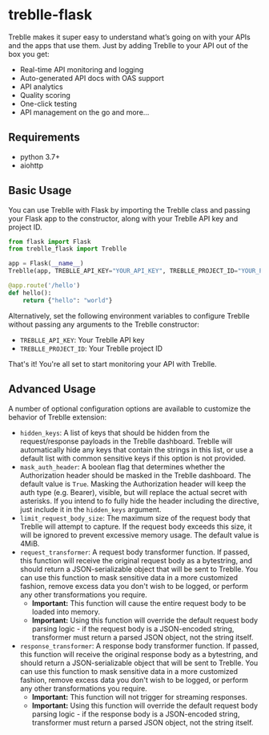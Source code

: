 # treblle-flask

Treblle makes it super easy to understand what’s going on with your APIs and the apps that use them.
Just by adding Treblle to your API out of the box you get:

- Real-time API monitoring and logging
- Auto-generated API docs with OAS support
- API analytics
- Quality scoring
- One-click testing
- API management on the go and more...


## Requirements

- python 3.7+
- aiohttp

## Basic Usage

You can use Treblle with Flask by importing the Treblle class and passing your Flask app to the constructor, 
along with your Treblle API key and project ID.

```python
from flask import Flask
from treblle_flask import Treblle

app = Flask(__name__)
Treblle(app, TREBLLE_API_KEY="YOUR_API_KEY", TREBLLE_PROJECT_ID="YOUR_PROJECT_ID")

@app.route('/hello')
def hello():
    return {"hello": "world"}
```

Alternatively, set the following environment variables to configure Treblle without passing any arguments to the 
Treblle constructor:

- `TREBLLE_API_KEY`: Your Treblle API key
- `TREBLLE_PROJECT_ID`: Your Treblle project ID

That's it! You're all set to start monitoring your API with Treblle.


## Advanced Usage

A number of optional configuration options are available to customize the behavior of Treblle extension:

- `hidden_keys`: A list of keys that should be hidden from the request/response payloads in the Treblle dashboard. 
  Treblle will automatically hide any keys that contain the strings in this list, or use a default list with common
  sensitive keys if this option is not provided.
- `mask_auth_header`: A boolean flag that determines whether the Authorization header should be masked in the Treblle
  dashboard. The default value is `True`. Masking the Authorization header will keep the auth type (e.g. Bearer),
  visible, but will replace the actual secret with asterisks. If you intend to fo fully hide the header including the
  directive, just include it in the `hidden_keys` argument.
- `limit_request_body_size`: The maximum size of the request body that Treblle will attempt to capture. If the request
  body exceeds this size, it will be ignored to prevent excessive memory usage. The default value is 4MiB.
- `request_transformer`: A request body transformer function. If passed, this function will receive the original 
  request body as a bytestring, and should return a JSON-serializable object that will be sent to Treblle. You can use
  this function to mask sensitive data in a more customized fashion, remove excess data you don't wish to be logged,
  or perform any other transformations you require.
  - **Important:** This function will cause the entire request body to be loaded into memory.
  - **Important:** Using this function will override the default request body parsing logic - if the request body is a
    JSON-encoded string, transformer must return a parsed JSON object, not the string itself.
- `response_transformer`: A response body transformer function. If passed, this function will receive the original 
  response body as a bytestring, and should return a JSON-serializable object that will be sent to Treblle. You can use
  this function to mask sensitive data in a more customized fashion, remove excess data you don't wish to be logged,
  or perform any other transformations you require. 
  - **Important:** This function will not trigger for streaming responses.
  - **Important:** Using this function will override the default request body parsing logic - if the response body is a
    JSON-encoded string, transformer must return a parsed JSON object, not the string itself.
